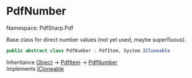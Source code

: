 # PdfNumber

Namespace: PdfSharp.Pdf

Base class for direct number values (not yet used, maybe superfluous).

```csharp
public abstract class PdfNumber : PdfItem, System.ICloneable
```

Inheritance [Object](https://docs.microsoft.com/en-us/dotnet/api/system.object) → [PdfItem](./pdfsharp.pdf.pdfitem) → [PdfNumber](./pdfsharp.pdf.pdfnumber)<br>
Implements [ICloneable](https://docs.microsoft.com/en-us/dotnet/api/system.icloneable)
